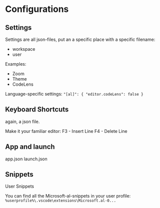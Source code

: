 # Configurations
## Settings
Settings are all json-files, put an a specific place with a specific filename:
- workspace
- user

Examples:
- Zoom
- Theme
- CodeLens

Language-specific settings:
`
    "[al]": {
    "editor.codeLens": false
}
`

## Keyboard Shortcuts
again, a json file.

Make it your familiar editor:
F3 - Insert Line
F4 - Delete Line

## App and launch
app.json
launch.json

## Snippets
User Snippets

You can find all the Microsoft-al-snippets in your user profile: `%userprofile%\.vscode\extensions\Microsoft.al-0...`
